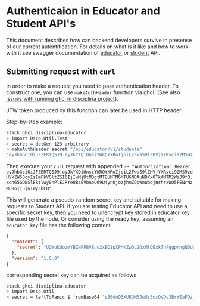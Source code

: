 # Authenticaion in Educator and Student API's

This document describes how can backend developers survive in presense of our current autentification. For details on what is it like and how to work with it see swagger documentation of [educator](/specs/disciplina/educator/api/educator.yaml) or [student](/specs/disciplina/educator/api/student.yaml) API.

## Submitting request with `curl`

In order to make a request you need to pass authentication header. To construct one, you can use `makeAuthHeader` function via ghci.
(See also [issues with running ghci in disciplina project](/docs/build-with-ghci.md)).

JTW token produced by this function can later be used in HTTP header.

Step-by-step example:

```bash
stack ghci disciplina-educator
> import Dscp.Util.Test
> secret = detGen 123 arbitrary
> makeAuthHeader secret "/api/educator/v1/students"
"eyJhbGciOiJFZERTQSJ9.eyJkYXQiOnsiYWRQYXRoIjoiL2FwaS9lZHVjYXRvci92MS9zdHVkZW50cyIsImFkVGltZSI6IjIwMjUtMDgtMTBUMTM6MTU6NDAuNDYxOTk4MTM2WiJ9fQ.xqn65GQNSlEktlwy0nPlEJRre0BzEVbAeU69U4yn0jozjhmZQpWmWoojnrhrxWO5FENrNzMu0oj1ujuTWyJhCQ"
```

Then execute your `curl` request with appended `-H "Authorization: Bearer eyJhbGciOiJFZERTQSJ9.eyJkYXQiOnsiYWRQYXRoIjoiL2FwaS9lZHVjYXRvci92MS9zdHVkZW50cyIsImFkVGltZSI6IjIwMjUtMDgtMTBUMTM6MTU6NDAuNDYxOTk4MTM2WiJ9fQ.xqn65GQNSlEktlwy0nPlEJRre0BzEVbAeU69U4yn0jozjhmZQpWmWoojnrhrxWO5FENrNzMu0oj1ujuTWyJhCQ"`.

This will generate a pseudo-random secret key and suitable for making requests to Student API. If you are testing Educator API and need to use a specific secret key, then you need to unencrypt key stored in educator key file used by the node. Or consider using the ready key; assuming an `educator.key` file has the following content


```json
{
  "content": {
    "secret": "UDmuKdozmYBZNPPBVEuu2xBQ1pXPhKZwDL2OxMlQExkTnFggprngNDUpBF5wSXReXmjDROuiHG5tUbKmmBFJGVAlt0M="
  },
  "version": "1.0.0"
}
```

corresponding secret key can be acquired as follows

```bash
stack ghci disciplina-educator
> import Dscp.Util
> secret = leftToPanic $ fromBase64 "sB6doD5XUROM3JwUs3oxOVDv3BrWZaFOzjGS1h1MTxc="
```
